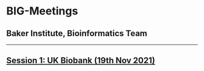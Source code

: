 # BIG-Meetings
## Baker Institute, Bioinformatics Team

---

## [Session 1: UK Biobank (19th Nov 2021)](session-1/)
